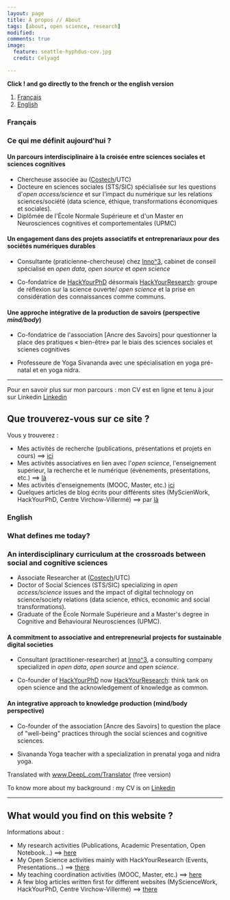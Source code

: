 ```yaml
---
layout: page
title: À propos // About
tags: [about, open science, research]
modified:
comments: true
image:
  feature: seattle-hyphdus-cov.jpg
  credit: Celyagd

---
```

**Click ! and go directly to the french or the english version**

1. [Français](#français)
2. [English](#english)

### Français <a name="français"></a>


### Ce qui me définit aujourd'hui ?

#### Un parcours interdisciplinaire à la croisée entre sciences sociales et sciences cognitives

- Chercheuse associée au ([Costech](http://www.utc.fr/costech/)/UTC)
- Docteure en sciences sociales (STS/SIC) spécialisée sur les questions d'_open access/science_ et sur l'impact du numérique sur les relations sciences/société (data science, éthique, transformations économiques et sociales).
- Diplômée de l'École Normale Supérieure et d'un Master en Neurosciences cognitives et comportementales (UPMC)

#### Un engagement dans des projets associatifs et entreprenariaux pour des sociétés numériques durables

- Consultante (praticienne-chercheuse) chez [Inno^3](https://inno3.fr/), cabinet de conseil spécialisé en _open data_, _open source_ et _open science_

- Co-fondatrice de [HackYourPhD](http://www.hackyourphd.org) désormais [HackYourResearch](http://www.hyr.science/): groupe de réflexion sur la science ouverte/ _open science_ et la prise en considération des connaissances comme communs.

#### Une approche intégrative de la production de savoirs (perspective _mind/body_)

- Co-fondatrice de l'association [Ancre des Savoirs] pour questionner la place des pratiques « bien-être» par le biais des sciences sociales et scienes cognitives

- Professeure de Yoga Sivananda avec une spécialisation en yoga pré-natal et en yoga nidra.

----

Pour en savoir plus sur mon parcours : mon CV est en ligne et tenu à jour sur Linkedin [Linkedin](https://www.linkedin.com/in/celyagrusondaniel)


## Que trouverez-vous sur ce site ?

Vous y trouverez :

- Mes activités de recherche (publications, présentations et projets en cours) ==> [ici](http://celyagd.github.io/research/)
- Mes activités associatives en lien avec l'*open science*, l'enseignement supérieur, la recherche et le numérique (évènements, présentations, etc.) ==> [là](http://celyagd.github.io/openscience/)
- Mes activités d'enseignements (MOOC, Master, etc.) [ici](http://celyagd.github.io/teaching/)
- Quelques articles de blog écrits pour différents sites (MyScienWork, HackYourPhD, Centre Virchow-Villermé) ==> par [là](http://celyagd.github.io/blog/)


### English <a name="english"></a>

### What defines me today? ##

### An interdisciplinary curriculum at the crossroads between social and cognitive sciences

- Associate Researcher at ([Costech](http://www.utc.fr/costech/)/UTC)
- Doctor of Social Sciences (STS/SIC) specializing in _open access/science_ issues and the impact of digital technology on science/society relations (data science, ethics, economic and social transformations).
- Graduate of the École Normale Supérieure and a Master's degree in Cognitive and Behavioural Neurosciences (UPMC).

#### A commitment to associative and entrepreneurial projects for sustainable digital societies

- Consultant (practitioner-researcher) at [Inno^3](https://inno3.fr/), a consulting company specialized in _open data_, _open source_ and _open science_.

- Co-founder of [HackYourPhD](http://www.hackyourphd.org) now [HackYourResearch](http://www.hyr.science/): think tank on open science and the acknowledgement of knowledge as common.

#### An integrative approach to knowledge production (mind/body perspective)

- Co-founder of the association [Ancre des Savoirs] to question the place of "well-being" practices through the social sciences and cognitive sciences.

- Sivananda Yoga teacher with a specialization in prenatal yoga and nidra yoga.

Translated with www.DeepL.com/Translator (free version)

To know more about my background : my CV is on [Linkedin](https://www.linkedin.com/in/celyagrusondaniel)

----

## What would you find on this website ?

Informations about :

- My research activities (Publications, Academic Presentation, Open Notebook...) ==> [here](http://celyagd.github.io/research/)
- My Open Science activities mainly with HackYourResearch (Events, Presentations...) ==> [there](http://celyagd.github.io/openscience/)
- My teaching coordination activities (MOOC, Master, etc.)
 ==> [here](http://celyagd.github.io/teaching/)
- A few blog articles written first for different websites (MyScienceWork, HackYourPhD, Centre Virchow-Villermé) ==> [there](http://celyagd.github.io/blog/)
